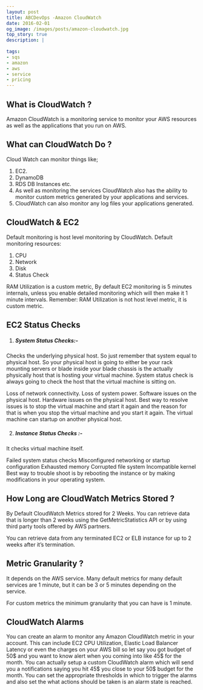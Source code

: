 ```yaml
---
layout: post
title: ABCDevOps -Amazon CloudWatch
date: 2016-02-01
og_image: /images/posts/amazon-cloudwatch.jpg
top_story: true
description: |
  
tags:
- sqs
- amazon
- aws
- service
- pricing
---
```


## What is CloudWatch ?

Amazon CloudWatch is a monitoring service to monitor your AWS resources as well as the applications that you run on AWS.

What can CloudWatch Do ?
---
Cloud Watch can monitor things like;
  1. EC2.
  2. DynamoDB
  3. RDS DB Instances etc.
  4. As well as monitoring the services CloudWatch also has the ability to monitor custom metrics generated by your applications and services.
  5. CloudWatch can also monitor any log files your applications generated.

CloudWatch & EC2
---
Default monitoring is host level monitoring by CloudWatch.
Default monitoring resources:

1. CPU
2. Network
3. Disk
4. Status Check  

RAM Utilization is a custom metric, By default EC2 monitoring is 5 minutes internals, unless you enable detailed monitoring which will then make it 1 minute intervals. Remember: RAM Utilization is not host level metric, it is custom metric.

EC2 Status Checks
---
  1. ##### System Status Checks:-
  Checks the underlying physical host. So just remember that system equal to physical host. So your physical host is going to either be your rack mounting servers or blade inside your blade chassis is the actually physically host that is hosting your virtual machine. System status check is always going to check the host that the virtual machine is sitting on.
  
  <span>Loss of network connectivity.</span> 
  <span>Loss of system power.</span>
  <span> Software issues on the physical host.</span>
  <span> Hardware issues on the physical host.</span>
  <span>Best way to resolve issues is to stop the virtual machine and start it again and the reason for that is when you stop the virtual machine and you start it again. The virtual       machine can startup on another physical host.</span>


  2. ##### Instance Status Checks :-
  It checks virtual machine itself.

  <span>Failed system status checks</span>
  <span>Misconfigured networking or startup configuration</span>
  <span>Exhausted memory</span>
  <span>Corrupted file system</span>
  <span>Incompatible kernel</span>
  <span>Best way to trouble shoot is by rebooting the instance or by making modifications in your operating system.</span>

## How Long are CloudWatch Metrics Stored ?
  By Default CloudWatch Metrics stored for 2 Weeks. You can retrieve data that is longer than 2 weeks using the GetMetricStatistics API or by using third party tools offered by AWS partners.

  You can retrieve data from any terminated EC2 or ELB instance for up to 2 weeks after it’s termination.

## Metric Granularity ?
It depends on the AWS service. Many default metrics for many default services are 1 minute, but it can be 3 or 5 minutes depending on the service.

For custom metrics the minimum granularity that you can have is 1 minute.

## CloudWatch Alarms

You can create an alarm to monitor any Amazon CloudWatch metric in your account. This can include EC2 CPU Utilization, Elastic Load Balancer Latency or even the charges on your AWS bill so let say you got budget of 50$ and you want to know alert when you coming into like 45$ for the month. You can actually setup a custom CloudWatch alarm which will send you a notifications saying you hit 45$ you close to your 50$ budget for the month. You can set the appropriate thresholds in which to trigger the alarms and also set the what actions should be taken is an alarm state is reached.





